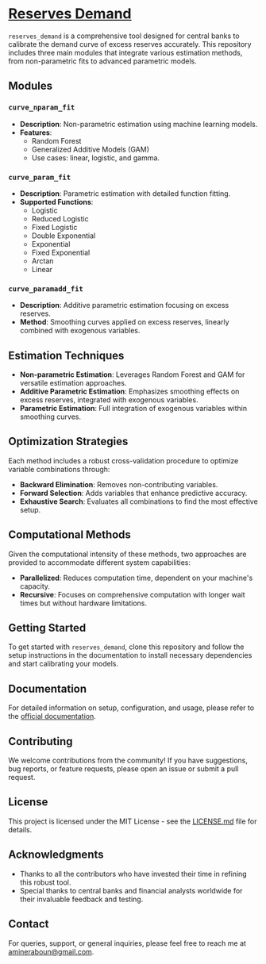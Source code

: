 # [Reserves Demand](https://amineraboun.github.io/reserves_demand/)

`reserves_demand` is a comprehensive tool designed for central banks to calibrate the demand curve of excess reserves accurately. This repository includes three main modules that integrate various estimation methods, from non-parametric fits to advanced parametric models.

## Modules

### `curve_nparam_fit`
- **Description**: Non-parametric estimation using machine learning models.
- **Features**:
  - Random Forest
  - Generalized Additive Models (GAM)
  - Use cases: linear, logistic, and gamma.

### `curve_param_fit`
- **Description**: Parametric estimation with detailed function fitting.
- **Supported Functions**:
  - Logistic
  - Reduced Logistic
  - Fixed Logistic
  - Double Exponential
  - Exponential
  - Fixed Exponential
  - Arctan
  - Linear

### `curve_paramadd_fit`
- **Description**: Additive parametric estimation focusing on excess reserves.
- **Method**: Smoothing curves applied on excess reserves, linearly combined with exogenous variables.

## Estimation Techniques

- **Non-parametric Estimation**: Leverages Random Forest and GAM for versatile estimation approaches.
- **Additive Parametric Estimation**: Emphasizes smoothing effects on excess reserves, integrated with exogenous variables.
- **Parametric Estimation**: Full integration of exogenous variables within smoothing curves.

## Optimization Strategies

Each method includes a robust cross-validation procedure to optimize variable combinations through:
- **Backward Elimination**: Removes non-contributing variables.
- **Forward Selection**: Adds variables that enhance predictive accuracy.
- **Exhaustive Search**: Evaluates all combinations to find the most effective setup.

## Computational Methods

Given the computational intensity of these methods, two approaches are provided to accommodate different system capabilities:
- **Parallelized**: Reduces computation time, dependent on your machine's capacity.
- **Recursive**: Focuses on comprehensive computation with longer wait times but without hardware limitations.

## Getting Started

To get started with `reserves_demand`, clone this repository and follow the setup instructions in the documentation to install necessary dependencies and start calibrating your models.

## Documentation

For detailed information on setup, configuration, and usage, please refer to the [official documentation](https://amineraboun.github.io/reserves_demand/).

## Contributing

We welcome contributions from the community! If you have suggestions, bug reports, or feature requests, please open an issue or submit a pull request.

## License

This project is licensed under the MIT License - see the [LICENSE.md](LICENSE.md) file for details.

## Acknowledgments

- Thanks to all the contributors who have invested their time in refining this robust tool.
- Special thanks to central banks and financial analysts worldwide for their invaluable feedback and testing.

## Contact
For queries, support, or general inquiries, please feel free to reach me at amineraboun@gmail.com.

